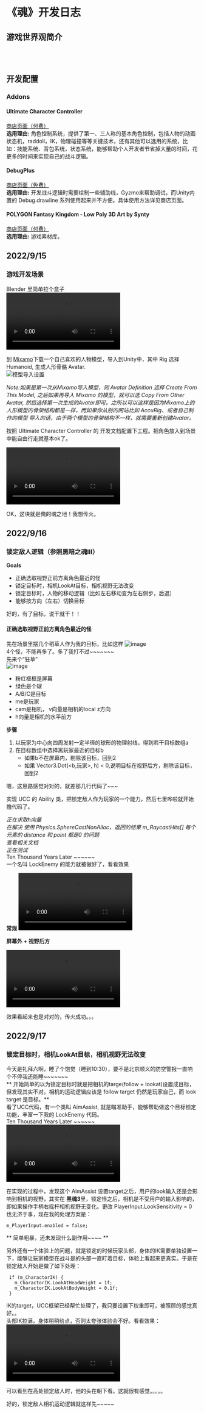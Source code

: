 # 《魂》开发日志
## 游戏世界观简介
<br><br>
## 开发配置
### Addons
#### Ultimate Character Controller
[商店页面（付费）](https://assetstore.unity.com/packages/tools/game-toolkits/ultimate-character-controller-99962)<br>
**选用理由:** 角色控制系统，提供了第一、三人称的基本角色控制，包括人物的动画状态机，raddoll，IK，物理碰撞等等关键技术，还有其他可以选用的系统，比如：技能系统、背包系统，状态系统，能够帮助个人开发者节省掉大量的时间，花更多的时间来实现自己的战斗逻辑。
#### DebugPlus
[商店页面（免费）](https://assetstore.unity.com/packages/tools/integration/debugplus-144985)<br>
**选用理由:** 开发战斗逻辑时需要绘制一些辅助线，Gyzmo来帮助调试，而Unity内置的 Debug.drawline 系列使用起来并不方便。具体使用方法详见商店页面。
#### POLYGON Fantasy Kingdom - Low Poly 3D Art by Synty
[商店页面（付费）](https://assetstore.unity.com/?q=polygen%20fantasy%20kingdom&orderBy=1)<br>
**选用理由:** 游戏素材库。

## 2022/9/15
### 游戏开发场景
Blender 里简单拉个盒子<br>
<video src="https://user-images.githubusercontent.com/11385187/190580573-48de148e-2e42-4b4e-aad4-faa9784883d4.mp4" controls="controls"></video>

到 [Mixamo](https://www.mixamo.com/)下载一个自己喜欢的人物模型，导入到Unity中，其中 Rig 选择 Humanoid, 生成人形骨骼 Avatar.<br>
![模型导入设置](https://user-images.githubusercontent.com/11385187/190583035-45623580-c00e-4aa6-840c-0285e650d7c3.png)

_Note:如果是第一次从Mixamo导入模型，则 Avatar Definition 选择 Create From This Model, 之后如果再导入 Mixamo 的模型，就可以选 Copy From Other Avatar, 然后选择第一次生成的Avatar即可。之所以可以这样是因为Mixamo上的人形模型的骨架结构都是一样，而如果你从别的网站比如 AccuRig、或者自己制作的模型 导入的话，由于两个模型的骨架结构不一样，就需要重新创建Avatar。_

按照 Ultimate Character Controller 的 开发文档配置下工程。把角色放入到场景中能自由行走就基本ok了。<br>

<video src="https://user-images.githubusercontent.com/11385187/190589946-3dfd756a-5223-4444-914e-68b3c09b5939.webm" controls="controls"></video>

OK，这块就是俺的魂之地！我想传火。

## 2022/9/16
### 锁定敌人逻辑（参照黑暗之魂III）
**Goals**<br>
* 正确选取视野正前方离角色最近的怪
* 锁定目标时，相机LookAt目标，相机视野无法改变
* 锁定目标时，人物的移动逻辑（比如左右移动变为左右侧步，后退）
* 能够按方向（左右）切换目标

好的，有了目标，说干就干！！<br>
#### 正确选取视野正前方离角色最近的怪
先在场景里摆几个稻草人作为我的目标，比如这样
![image](https://user-images.githubusercontent.com/11385187/190598242-c1f93fca-0bc0-4449-b2b4-43790d31c692.png) <br>
4个怪，不能再多了。多了我打不过~~~~~~~<br>
先来个“狂草”<br>
![image](https://user-images.githubusercontent.com/11385187/190602920-ee0f84ee-8644-49fd-8431-c9e7faa7085f.png)

* 粉红框框是屏幕
* 绿色是个球
* A/B/C是目标
* me是玩家
* cam是相机， v向量是相机的local z方向
* h向量是相机的水平前方

**步骤**<br>
1. 以玩家为中心向四周发射一定半径的球形的物理射线，得到若干目标数组a
2. 在目标数组中选择离玩家最近的目标b
   - 如果b不在屏幕内，剔除该目标，回到2
   - 如果 Vector3.Dot(<b,玩家>, h) < 0,说明目标在视野后方，剔除该目标，回到2

嗯，这思路感觉对对的，就差那几行代码了~~~<br>

实现 UCC 的 Ability 类，把锁定敌人作为玩家的一个能力，然后七里哗啦就开始撸代码了。 <br>

*正在求取h向量*<br>
*在解决 使用 Physics.SphereCastNonAlloc，返回的结果 m_RaycastHits[] 每个元素的 distance 和 point 都是0 的问题*<br>
*查看相关文档*<br>
*正在测试*<br>
Ten Thousand Years Later ~~~~~~ <br>
一个名叫 LockEnemy 的能力就被做好了，看看效果<br>

**常规**
<video src='https://user-images.githubusercontent.com/11385187/190614549-dba48580-81e6-4dd7-9d94-1fb769753ed9.mp4' controls="controls"></video>

**屏幕外 + 视野后方**

<video src='https://user-images.githubusercontent.com/11385187/190618082-81e973a7-458b-4385-be98-9615f879a3d0.mp4' controls="controls"></video>


效果看起来也是对对的，传火成功。。。

## 2022/9/17
### 锁定目标时，相机LookAt目标，相机视野无法改变
今天是礼拜六啊，睡了个饱觉（睡到10:30），要不是北京顺义的防空警报一直响个不停我还能睡~~~~~~~<br>
** 开始简单的以为锁定目标时就是把相机的targe(follow + lookat)设置成目标，但发现其实不对。相机的运动逻辑应该是 follow target 仍然是玩家自己，而 look target 是目标。** <br>
看了UCC代码，有一个类叫 AimAssist, 就是瞄准助手，能够帮助做这个目标锁定功能，丰富一下我的 LockEnemy 代码。<br>
Ten Thousand Years Later ~~~~~~ <br>
<video src="https://user-images.githubusercontent.com/11385187/190845662-1081c12b-74fa-4061-9549-496564258141.mp4" controls="controls"></video>

在实现的过程中，发现这个 AimAssist 设置target之后，用户的look输入还是会影响到相机的视野，其实在 **黑魂3**里，锁定怪之后，相机是不受用户的输入影响的，即如果操作手柄右摇杆相机视野无变化。更改 PlayerInput.LookSensitivity = 0 也无济于事，现在我的处理方案是：
```
m_PlayerInput.enabled = false;
```
** 简单粗暴，还未发现什么副作用~~~~ ** <br>

另外还有一个体验上的问题，就是锁定的时候玩家头部，身体的IK需要单独设置一下，能够让玩家模型在战斗是的头部一直盯着目标，体验上看起来更真实。于是在 锁定敌人开始是做了如下处理：
```
 if (m_CharactorIK) {
   m_CharactorIK.LookAtHeadWeight = 1f;
   m_CharactorIK.LookAtBodyWeight = 0.1f;
 }
```
IK的target，UCC框架已经帮忙处理了，我只要设置下权重即可，被照顾的感觉真好。。<br>
头部IK拉满，身体稍稍给点，否则太夸张体验会不好。看看效果：
<video src="https://user-images.githubusercontent.com/11385187/190846854-ee9b5742-967a-423b-a755-d21bca4fe106.mp4" controls="controls"></video>

可以看到在高处锁定敌人时，他的头在朝下看。这就很有感觉。。。。。

好的，锁定敌人相机运动逻辑就这样先~~~~~


